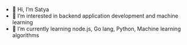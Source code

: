 - 👋 Hi, I’m Satya
- 👀 I’m interested in backend application development and machine learning
- 🌱 I’m currently learning node.js, Go lang, Python, Machine learning algorithms


<!---
pallavajhala/pallavajhala is a ✨ special ✨ repository because its `README.md` (this file) appears on your GitHub profile.
You can click the Preview link to take a look at your changes.
--->
